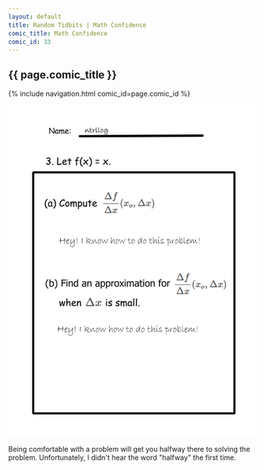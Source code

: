 ```yaml
---
layout: default
title: Random Tidbits | Math Confidence
comic_title: Math Confidence
comic_id: 33
---
```


## {{ page.comic_title }}

{% include navigation.html comic_id=page.comic_id %}

![](/assets/images/33.png)

Being comfortable with a problem will get you halfway there to solving the problem. Unfortunately, I didn't hear the word "halfway" the first time.
